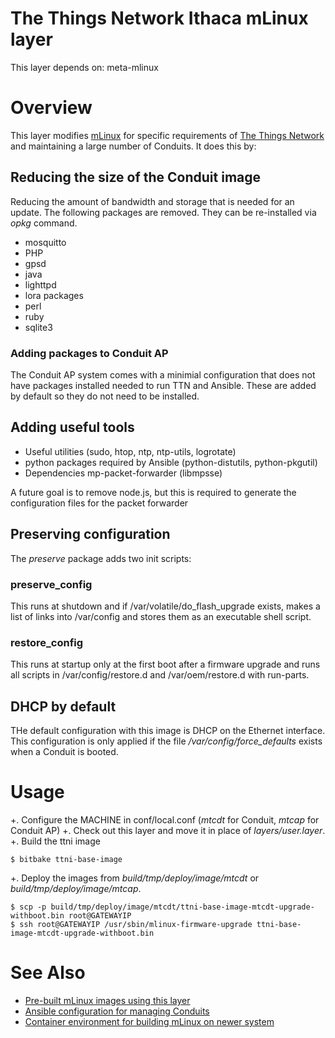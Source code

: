 # The Things Network Ithaca mLinux layer

This layer depends on: meta-mlinux

# Overview

This layer modifies
[mLinux](http://www.multitech.net/developer/software/mlinux/) for
specific requirements of [The Things
Network](https://console.thethingsnetwork.org/) and maintaining a
large number of Conduits.  It does this by:

## Reducing the size of the Conduit image

Reducing the amount of bandwidth and storage that is needed for an
update.  The following packages are removed. They can be re-installed
via _opkg_ command.

+ mosquitto 
+ PHP
+ gpsd
+ java
+ lighttpd
+ lora packages
+ perl
+ ruby
+ sqlite3

### Adding packages to Conduit AP

The Conduit AP system comes with a minimial configuration that does
not have packages installed needed to run TTN and Ansible.  These are
added by default so they do not need to be installed.

## Adding useful tools

+ Useful utilities (sudo, htop, ntp, ntp-utils, logrotate)
+ python packages required by Ansible (python-distutils, python-pkgutil)
+ Dependencies mp-packet-forwarder (libmpsse)

A future goal is to remove node.js, but this is required to generate
the configuration files for the packet forwarder

## Preserving configuration

The _preserve_ package adds two init scripts:

### preserve_config

This runs at shutdown and if /var/volatile/do_flash_upgrade exists,
makes a list of links into /var/config and stores them as an
executable shell script.

### restore_config

This runs at startup only at the first boot after a firmware upgrade
and runs all scripts in /var/config/restore.d and /var/oem/restore.d
with run-parts.

## DHCP by default

THe default configuration with this image is DHCP on the Ethernet
interface. This configuration is only applied if the file
_/var/config/force_defaults_ exists when a Conduit is booted.

# Usage

+. Configure the MACHINE in conf/local.conf (_mtcdt_ for Conduit,
   _mtcap_ for Conduit AP)
+. Check out this layer and move it in place of *layers/user.layer*.
+. Build the ttni image
```
$ bitbake ttni-base-image
```
+. Deploy the images from _build/tmp/deploy/image/mtcdt_ or
   _build/tmp/deploy/image/mtcap_.
```
$ scp -p build/tmp/deploy/image/mtcdt/ttni-base-image-mtcdt-upgrade-withboot.bin root@GATEWAYIP
$ ssh root@GATEWAYIP /usr/sbin/mlinux-firmware-upgrade ttni-base-image-mtcdt-upgrade-withboot.bin
```

# See Also

+ [Pre-built mLinux images using this layer](https://github.com/IthacaThings/mlinux-images)
+ [Ansible configuration for managing Conduits](https://github.com/IthacaThings/ttn-multitech-cm)
+ [Container environment for building mLinux on newer system](https://hub.docker.com/r/jchonig/mlinux-be/)

